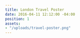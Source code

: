```yaml
---
title: London Travel Poster
date: 2016-04-11 12:12:00 -04:00
position: 1
assets:
- "/uploads/travel-poster.png"
---
```

